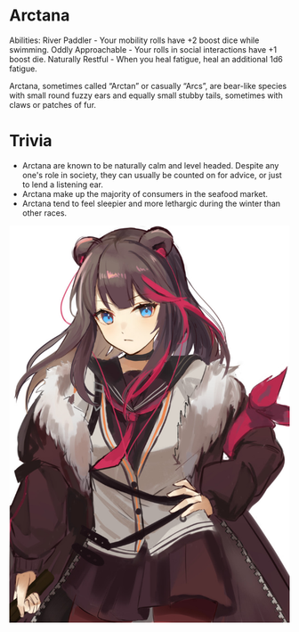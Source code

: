 # Arctana

Abilities: River Paddler - Your mobility rolls have +2 boost dice while swimming.
Oddly Approachable - Your rolls in social interactions have +1 boost die.
Naturally Restful - When you heal fatigue, heal an additional 1d6 fatigue.

Arctana, sometimes called “Arctan” or casually “Arcs”, are bear-like species with small round fuzzy ears and equally small stubby tails, sometimes with claws or patches of fur.

# Trivia

- Arctana are known to be naturally calm and level headed. Despite any one's role in society, they can usually be counted on for advice, or just to lend a listening ear.
- Arctana make up the majority of consumers in the seafood market.
- Arctana tend to feel sleepier and more lethargic during the winter than other races.

![Untitled](Arctana%20ded3220f3a474bfe926a33d0b1848bf9/Untitled.png)